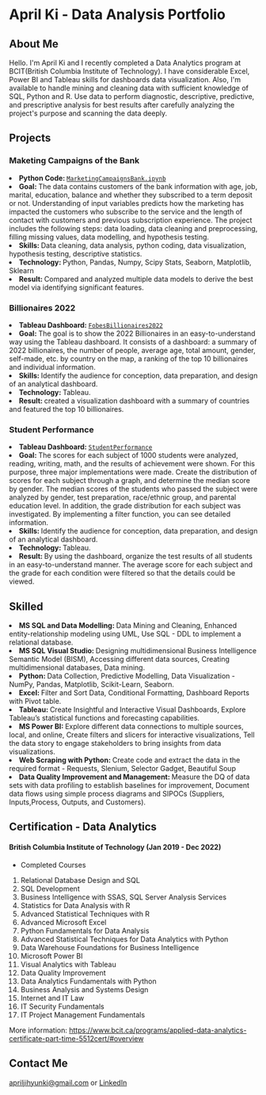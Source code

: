 # April Ki - Data Analysis Portfolio

## About Me
Hello. I'm April Ki and I recently completed a Data Analytics program at BCIT(British Columbia Institute of Technology). I have considerable Excel, Power BI and Tableau skills for dashboards data visualization. Also, I'm available to handle mining and cleaning data with sufficient knowledge of SQL, Python and R. Use data to perform diagnostic, descriptive, predictive, and prescriptive analysis for best results after carefully analyzing the project's purpose and scanning the data deeply.

## Projects

### Maketing Campaigns of the Bank 
<li><strong>Python Code: </strong><a href="https://github.com/AprilKi/Data_Analysis_Portfolio/blob/main/MarketingCampaignsBank.ipynb"><code>MarketingCampaignsBank.ipynb</code></a></li>
<li><strong>Goal: </strong>The data contains customers of the bank information with age, job, marital, education, balance and whether they subscribed to a term deposit or not. Understanding of input variables predicts how the marketing has impacted the customers who subscribe to the service and the length of contact with customers and previous subscription experience. The project includes the following steps: data loading, data cleaning and preprocessing, filling missing values, data modelling, and hypothesis testing.</li>
<li><strong>Skills: </strong> Data cleaning, data analysis, python coding, data visualization, hypothesis testing, descriptive statistics.</li>
<li><strong>Technology: </strong> Python, Pandas, Numpy, Scipy Stats, Seaborn, Matplotlib, Sklearn
<li><strong>Result: </strong> Compared and analyzed multiple data models to derive the best model via identifying significant features.</li>

### Billionaires 2022
<li><strong>Tableau Dashboard: </strong><a href="https://public.tableau.com/app/profile/jihyun.ki4896/viz/BILLIONAIRES2022/FobesBillionaires2022"><code>FobesBillionaires2022</code></a></li>
<li><strong>Goal: </strong> The goal is to show the 2022 Billionaires in an easy-to-understand way using the Tableau dashboard. 
  It consists of a dashboard: a summary of 2022 billionaires, the number of people, average age, total amount, gender, self-made, etc. by country on the map, a ranking of the top 10 billionaires and individual information.</li>
<li><strong>Skills: </strong> Identify the audience for conception, data preparation, and design of an analytical dashboard.</li>
<li><strong>Technology: </strong> Tableau.
<li><strong>Result: </strong> created a visualization dashboard with a summary of countries and featured the top 10 billionaires.</li>

### Student Performance 
<li><strong>Tableau Dashboard: </strong><a href="https://public.tableau.com/app/profile/jihyun.ki4896/viz/StudentPerfomance_16594734536610/Student"><code>StudentPerformance</code></a></li>
<li><strong>Goal: </strong>The scores for each subject of 1000 students were analyzed, reading, writing, math, and the results of achievement were shown. For this purpose, three major implementations were made. Create the distribution of scores for each subject through a graph, and determine the median score by gender. The median scores of the students who passed the subject were analyzed by gender, test preparation, race/ethnic group, and parental education level. In addition, the grade distribution for each subject was investigated. By implementing a filter function, you can see detailed information.</li>
<li><strong>Skills: </strong> Identify the audience for conception, data preparation, and design of an analytical dashboard.</li>
<li><strong>Technology: </strong> Tableau.
<li><strong>Result: </strong> By using the dashboard, organize the test results of all students in an easy-to-understand manner. The average score for each subject and the grade for each condition were filtered so that the details could be viewed.</li>

## Skilled
<li><strong>MS SQL and Data Modelling: </strong> Data Mining and Cleaning, Enhanced entity-relationship modeling using UML, Use SQL - DDL to implement a relational database. 
<li><strong>MS SQL Visual Studio: </strong> Designing multidimensional Business Intelligence Semantic Model (BISM), Accessing different data sources, Creating multidimensional databases, Data mining.
<li><strong>Python: </strong> Data Collection, Predictive Modelling, Data Visualization - NumPy, Pandas, Matplotlib, Scikit-Learn, Seaborn.
<li><strong>Excel: </strong> Filter and Sort Data, Conditional Formatting, Dashboard Reports with Pivot table. 
<li><strong>Tableau: </strong> Create Insightful and Interactive Visual Dashboards, Explore Tableau’s statistical functions and forecasting capabilities.
<li><strong>MS Power BI: </strong> Explore different data connections to multiple sources, local, and online, Create filters and slicers for interactive visualizations, Tell the data story to engage stakeholders to bring insights from data visualizations.
<li><strong>Web Scraping with Python: </strong>  Create code and extract the data in the required format - Requests, Slenium, Selector Gadget, Beautiful Soup
<li><strong>Data Quality Improvement and Management: </strong> Measure the DQ of data sets with data profiling to establish baselines for improvement, Document data flows using simple process diagrams and SIPOCs (Suppliers, Inputs,Process, Outputs, and Customers). 

## Certification - Data Analytics
#### British Columbia Institute of Technology (Jan 2019 - Dec 2022)

- Completed Courses
1. Relational Database Design and SQL
2. SQL Development
3. Business Intelligence with SSAS, SQL Server Analysis Services
4. Statistics for Data Analysis with R
5. Advanced Statistical Techniques with R
6. Advanced Microsoft Excel
7. Python Fundamentals for Data Analysis
8. Advanced Statistical Techniques for Data Analytics with Python
9. Data Warehouse Foundations for Business Intelligence
10. Microsoft Power BI
11. Visual Analytics with Tableau
12. Data Quality Improvement
13. Data Analytics Fundamentals with Python
14. Business Analysis and Systems Design
15. Internet and IT Law
16. IT Security Fundamentals
17. IT Project Management Fundamentals

More information: https://www.bcit.ca/programs/applied-data-analytics-certificate-part-time-5512cert/#overview

## Contact Me
apriljihyunki@gmail.com or <a href="https://www.linkedin.com/in/april-ki-a01277138">LinkedIn</a>
